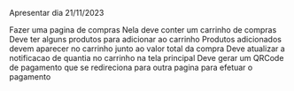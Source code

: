 Apresentar dia 21/11/2023

Fazer uma pagina de compras
Nela deve conter um carrinho de compras
Deve ter alguns produtos para adicionar ao carrinho
Produtos adicionados devem aparecer no carrinho junto ao valor total da compra
Deve atualizar a notificacao de quantia no carrinho na tela principal
Deve gerar um QRCode de pagamento que se redireciona para outra pagina para efetuar o pagamento



